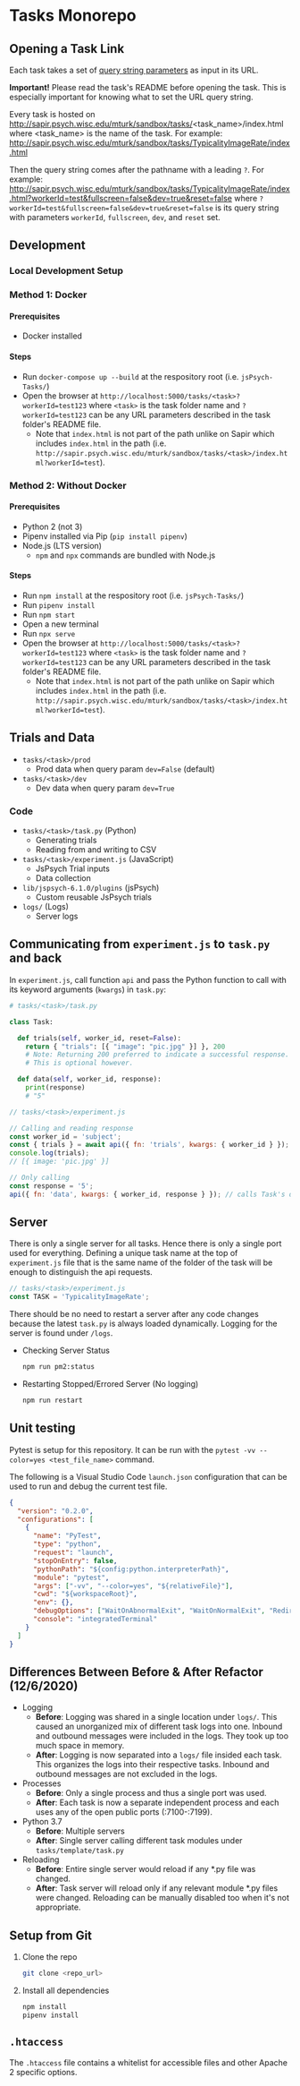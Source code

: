 # Tasks Monorepo

## Opening a Task Link

Each task takes a set of [query string parameters](https://en.wikipedia.org/wiki/Query_string) as input in its URL.

**Important!** Please read the task's README before opening the task. This is especially important for knowing what to set the URL query string.

Every task is hosted on http://sapir.psych.wisc.edu/mturk/sandbox/tasks/<task_name>/index.html where <task_name> is the name of the task. For example: http://sapir.psych.wisc.edu/mturk/sandbox/tasks/TypicalityImageRate/index.html

Then the query string comes after the pathname with a leading `?`. For example: http://sapir.psych.wisc.edu/mturk/sandbox/tasks/TypicalityImageRate/index.html?workerId=test&fullscreen=false&dev=true&reset=false where `?workerId=test&fullscreen=false&dev=true&reset=false` is its query string with parameters `workerId`, `fullscreen`, `dev`, and `reset` set.

## Development

### Local Development Setup

### Method 1: Docker

#### Prerequisites

- Docker installed

#### Steps

- Run `docker-compose up --build` at the respository root (i.e. `jsPsych-Tasks/`)
- Open the browser at `http://localhost:5000/tasks/<task>?workerId=test123` where `<task>` is the task folder name and `?workerId=test123` can be any URL parameters described in the task folder's README file.
  - Note that `index.html` is not part of the path unlike on Sapir which includes `index.html` in the path (i.e. `http://sapir.psych.wisc.edu/mturk/sandbox/tasks/<task>/index.html?workerId=test`).

### Method 2: Without Docker

#### Prerequisites

- Python 2 (not 3)
- Pipenv installed via Pip (`pip install pipenv`)
- Node.js (LTS version)
  - `npm` and `npx` commands are bundled with Node.js

#### Steps

- Run `npm install` at the respository root (i.e. `jsPsych-Tasks/`)
- Run `pipenv install`
- Run `npm start`
- Open a new terminal
- Run `npx serve`
- Open the browser at `http://localhost:5000/tasks/<task>?workerId=test123` where `<task>` is the task folder name and `?workerId=test123` can be any URL parameters described in the task folder's README file.
  - Note that `index.html` is not part of the path unlike on Sapir which includes `index.html` in the path (i.e. `http://sapir.psych.wisc.edu/mturk/sandbox/tasks/<task>/index.html?workerId=test`).

## Trials and Data

- `tasks/<task>/prod`
  - Prod data when query param `dev=False` (default)
- `tasks/<task>/dev`
  - Dev data when query param `dev=True`

### Code

- `tasks/<task>/task.py` (Python)
  - Generating trials
  - Reading from and writing to CSV
- `tasks/<task>/experiment.js` (JavaScript)
  - JsPsych Trial inputs
  - Data collection
- `lib/jspsych-6.1.0/plugins` (jsPsych)
  - Custom reusable JsPsych trials
- `logs/` (Logs)
  - Server logs

## Communicating from `experiment.js` to `task.py` and back

In `experiment.js`, call function `api` and pass the Python function to call with its keyword arguments (`kwargs`) in `task.py`:

```py
# tasks/<task>/task.py

class Task:

  def trials(self, worker_id, reset=False):
    return { "trials": [{ "image": "pic.jpg" }] }, 200
    # Note: Returning 200 preferred to indicate a successful response.
    # This is optional however.

  def data(self, worker_id, response):
    print(response)
    # "5"
```

```js
// tasks/<task>/experiment.js

// Calling and reading response
const worker_id = 'subject';
const { trials } = await api({ fn: 'trials', kwargs: { worker_id } }); // calls Task's trials function
console.log(trials);
// [{ image: 'pic.jpg' }]

// Only calling
const response = '5';
api({ fn: 'data', kwargs: { worker_id, response } }); // calls Task's data function
```

## Server

There is only a single server for all tasks. Hence there is only a single port used for everything. Defining a unique task name at the top of `experiment.js` file that is the same name of the folder of the task will be enough to distinguish the api requests.

```js
// tasks/<task>/experiment.js
const TASK = 'TypicalityImageRate';
```

There should be no need to restart a server after any code changes because the latest `task.py` is always loaded dynamically. Logging for the server is found under `/logs`.

- Checking Server Status
  ```sh
  npm run pm2:status
  ```
- Restarting Stopped/Errored Server (No logging)
  ```sh
  npm run restart
  ```

## Unit testing

Pytest is setup for this repository. It can be run with the `pytest -vv --color=yes <test_file_name>` command.

The following is a Visual Studio Code `launch.json` configuration that can be used to run and debug the current test file.

```json
{
  "version": "0.2.0",
  "configurations": [
    {
      "name": "PyTest",
      "type": "python",
      "request": "launch",
      "stopOnEntry": false,
      "pythonPath": "${config:python.interpreterPath}",
      "module": "pytest",
      "args": ["-vv", "--color=yes", "${relativeFile}"],
      "cwd": "${workspaceRoot}",
      "env": {},
      "debugOptions": ["WaitOnAbnormalExit", "WaitOnNormalExit", "RedirectOutput"],
      "console": "integratedTerminal"
    }
  ]
}
```

## Differences Between Before & After Refactor (12/6/2020)

- Logging
  - **Before**: Logging was shared in a single location under `logs/`. This caused an unorganized mix of different task logs into one. Inbound and outbound messages were included in the logs. They took up too much space in memory.
  - **After**: Logging is now separated into a `logs/` file insided each task. This organizes the logs into their respective tasks. Inbound and outbound messages are not excluded in the logs.
- Processes
  - **Before**: Only a single process and thus a single port was used.
  - **After**: Each task is now a separate independent process and each uses any of the open public ports (:7100-:7199).
- Python 3.7
  - **Before**: Multiple servers
  - **After**: Single server calling different task modules under `tasks/template/task.py`
- Reloading
  - **Before**: Entire single server would reload if any \*.py file was changed.
  - **After**: Task server will reload only if any relevant module \*.py files were changed. Reloading can be manually disabled too when it's not appropriate.

<!-- - `utils/`

  - Reusable JavaScript and Python helper functions
  - Import usage of in
    JavaScript (`foo.js`):
    ```js
    // index.js
    import foo from '../../utils/foo.js';
    ```
    and Python (`foo.py`):
    ```py
    # task.py
    from utils import foo
    ``` -->

<!-- ### Adding a new task (WIP)

Run command

```bash
npm run create:task -- <name>
```

Where `<name>` is the name of the new task. The script generates a new task folder under `./tasks` based on the template `./tasks/template`.

For example, running `npm run create-task -- MyNewTask` will generate a new task folder called `./tasks/MyNewTask`.

### Adding a new plugin (WIP)

TODO:

Run command

```bash
npm run create:plugin -- <name>
```

Where `<name>` is the name of the new task omitting `lupyanlab-`. The script generates a new plugin under `./lib/jspsych-6.1.0/plugins` based on the template `./tasks/template`.

For example, running `npm run create-plugin -- my-new-plugin` will generate a new plugin file called `./lib/jspsych-6.1.0/plugins/lupyanlab-my-new-plugin.js`. After that, the plugin must be referenced with the prefix `lupyanlab-`. -->

## Setup from Git

1. Clone the repo

   ```bash
   git clone <repo_url>
   ```

2. Install all dependencies

   ```bash
   npm install
   pipenv install
   ```

## `.htaccess`

The `.htaccess` file contains a whitelist for accessible files and other Apache 2 specific options.
